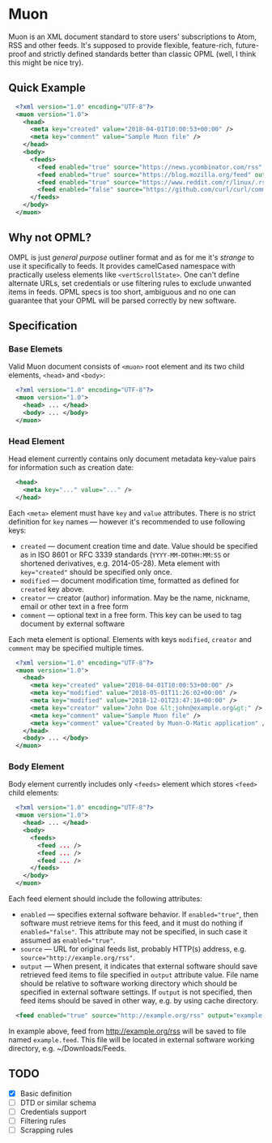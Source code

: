# Muon

Muon is an XML document standard to store users' subscriptions to Atom, RSS and other feeds. It's supposed to provide flexible, feature-rich, future-proof and strictly defined standards better than classic OPML (well, I think this might be nice try).

## Quick Example

```xml
  <?xml version="1.0" encoding="UTF-8"?>
  <muon version="1.0">
    <head>
      <meta key="created" value="2018-04-01T10:00:53+00:00" />
      <meta key="comment" value="Sample Muon file" />
    </head>
    <body>
      <feeds>
        <feed enabled="true" source="https://news.ycombinator.com/rss" output="hackernews.feed" />
        <feed enabled="true" source="https://blog.mozilla.org/feed" output="mozilla.feed" />
        <feed enabled="true" source="https://www.reddit.com/r/linux/.rss" output="reddit-linux.feed" />
        <feed enabled="false" source="https://github.com/curl/curl/commits.atom" output="github-curl.feed" />
      </feeds>
    </body>
  </muon>
```

## Why not OPML?

OMPL is just *general purpose* outliner format and as for me it's *strange* to use it specifically to feeds. It provides camelCased namespace with practically useless elements like `<vertScrollState>`. One can't define alternate URLs, set credentials or use filtering rules to exclude unwanted items in feeds. OPML specs is too short, ambiguous and no one can guarantee that your OPML will be parsed correctly by new software.

## Specification

### Base Elemets

Valid Muon document consists of `<muon>` root element and its two child elements, `<head>` and `<body>`:

```xml
  <?xml version="1.0" encoding="UTF-8"?>
  <muon version="1.0">
    <head> ... </head>
    <body> ... </body>
  </muon>
```

### Head Element

Head element currently contains only document metadata key-value pairs for information such as creation date:

```xml
  <head>
    <meta key="..." value="..." />
  </head>
```

Each `<meta>` element must have `key` and `value` attributes. There is no strict definition for `key` names — however it's recommended to use following keys:

  - `created` — document creation time and date. Value should be specified as in ISO 8601 or RFC 3339 standards (`YYYY-MM-DDTHH:MM:SS` or shortened derivatives, e.g. 2014-05-28). Meta element with `key="created"` should be specified only once.
  - `modified` — document modification time, formatted as defined for `created` key above.
  - `creator` — creator (author) information. May be the name, nickname, email or other text in a free form
  - `comment` — optional text in a free form. This key can be used to tag document by external software

Each meta element is optional. Elements with keys `modified`, `creator` and `comment` may be specified multiple times.

```xml
  <?xml version="1.0" encoding="UTF-8"?>
  <muon version="1.0">
    <head>
      <meta key="created" value="2018-04-01T10:00:53+00:00" />
      <meta key="modified" value="2018-05-01T11:26:02+00:00" />
      <meta key="modified" value="2018-12-01T23:47:16+00:00" />
      <meta key="creator" value="John Doe &lt;john@example.org&gt;" />
      <meta key="comment" value="Sample Muon file" />
      <meta key="comment" value="Created by Muon-O-Matic application" />
    </head>
    <body> ... </body>
  </muon>
```

### Body Element

Body element currently includes only `<feeds>` element which stores `<feed>` child elements:

```xml
  <?xml version="1.0" encoding="UTF-8"?>
  <muon version="1.0">
    <head> ... </head>
    <body>
      <feeds>
        <feed ... />
        <feed ... />
        <feed ... />
      </feeds>
    </body>
  </muon>
```

Each feed element should include the following attributes:

  - `enabled` — specifies external software behavior. If `enabled="true"`, then software must retrieve items for this feed, and it must do nothing if `enabled="false"`. This attribute may not be specified, in such case it assumed as `enabled="true"`.
  - `source` — URL for original feeds list, probably HTTP(s) address, e.g. `source="http://example.org/rss"`.
  - `output` — When present, it indicates that external software should save retrieved feed items to file specified in `output` attribute value. File name should be relative to software working directory which should be specified in external software settings. If `output` is not specified, then feed items should be saved in other way, e.g. by using cache directory.

```xml
  <feed enabled="true" source="http://example.org/rss" output="example.feed" />
```

In example above, feed from http://example.org/rss will be saved to file named `example.feed`. This file will be located in external software working directory, e.g. ~/Downloads/Feeds.

## TODO

  - [x] Basic definition
  - [ ] DTD or similar schema
  - [ ] Credentials support
  - [ ] Filtering rules
  - [ ] Scrapping rules
